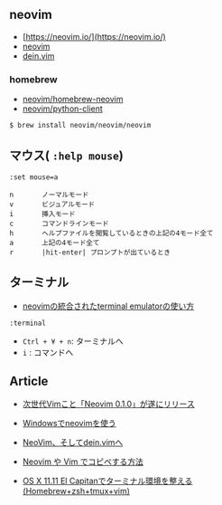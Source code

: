 ## neovim

- [https://neovim.io/](https://neovim.io/)
- [neovim](https://github.com/neovim)
- [dein.vim](dein.vim.md)


### homebrew

- [neovim/homebrew-neovim](https://github.com/neovim/homebrew-neovim/blob/master/README.md)
- [neovim/python-client](https://github.com/neovim/python-client)

~~~bash
$ brew install neovim/neovim/neovim
~~~


## マウス( `:help mouse`)

~~~
:set mouse=a
~~~
~~~
n       ノーマルモード
v       ビジュアルモード
i       挿入モード
c       コマンドラインモード
h       ヘルプファイルを閲覧しているときの上記の4モード全て
a       上記の4モード全て
r       |hit-enter| プロンプトが出ているとき
~~~

## ターミナル

- [neovimの統合されたterminal emulatorの使い方](http://bit.ly/2adRoTC)

~~~
:terminal
~~~

- `Ctrl + ¥ + n`: ターミナルへ
- `i` : コマンドへ

## Article

- [次世代Vimこと「Neovim 0.1.0」が遂にリリース](http://www.softantenna.com/wp/software/neovim-0-1-0/)
- [Windowsでneovimを使う](http://koturn.hatenablog.com/entry/2015/11/11/200000)

- [NeoVim、そしてdein.vimへ
](http://qiita.com/okamos/items/2259d5c770d51b88d75b)

- [Neovim や Vim でコピペする方法 ](http://qiita.com/takezo/items/95e2ed811b8b8c8bb053)
- [OS X 11.11 El Capitanでターミナル環境を整える (Homebrew+zsh+tmux+vim)](http://qiita.com/ysaotome/items/5bdd0de6bd339392c78f)
